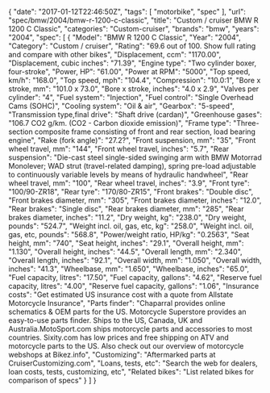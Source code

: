 {
    "date": "2017-01-12T22:46:50Z",
    "tags": [
        "motorbike",
        "spec"
    ],
    "url": "spec\/bmw\/2004\/bmw-r-1200-c-classic",
    "title": "Custom \/ cruiser BMW R 1200 C Classic",
    "categories": "Custom-cruiser",
    "brands": "bmw",
    "years": "2004",
    "spec": [
        {
            "Model": "BMW R 1200 C Classic",
            "Year": "2004",
            "Category": "Custom \/ cruiser",
            "Rating": "69.6 out of 100. Show full rating and compare with other bikes",
            "Displacement, ccm": "1170.00",
            "Displacement, cubic inches": "71.39",
            "Engine type": "Two cylinder boxer, four-stroke",
            "Power, HP": "61.00",
            "Power at RPM": "5000",
            "Top speed, km\/h": "168.0",
            "Top speed, mph": "104.4",
            "Compression": "10.0:1",
            "Bore x stroke, mm": "101.0 x 73.0",
            "Bore x stroke, inches": "4.0 x 2.9",
            "Valves per cylinder": "4",
            "Fuel system": "Injection",
            "Fuel control": "Single Overhead Cams (SOHC)",
            "Cooling system": "Oil & air",
            "Gearbox": "5-speed",
            "Transmission type,final drive": "Shaft drive (cardan)",
            "Greenhouse gases": "106.7 CO2 g\/km. (CO2 - Carbon dioxide emission)",
            "Frame type": "Three-section composite frame consisting of front and rear section, load bearing engine",
            "Rake (fork angle)": "27.2?",
            "Front suspension, mm": "35",
            "Front wheel travel, mm": "144",
            "Front wheel travel, inches": "5.7",
            "Rear suspension": "Die-cast steel single-sided swinging arm with BMW Motorrad Monolever; WAD strut (travel-related damping), spring pre-load adjustable to continuously variable levels by means of hydraulic handwheel",
            "Rear wheel travel, mm": "100",
            "Rear wheel travel, inches": "3.9",
            "Front tyre": "100\/90-ZR18",
            "Rear tyre": "170\/80-ZR15",
            "Front brakes": "Double disc",
            "Front brakes diameter, mm": "305",
            "Front brakes diameter, inches": "12.0",
            "Rear brakes": "Single disc",
            "Rear brakes diameter, mm": "285",
            "Rear brakes diameter, inches": "11.2",
            "Dry weight, kg": "238.0",
            "Dry weight, pounds": "524.7",
            "Weight incl. oil, gas, etc, kg": "258.0",
            "Weight incl. oil, gas, etc, pounds": "568.8",
            "Power\/weight ratio, HP\/kg": "0.2563",
            "Seat height, mm": "740",
            "Seat height, inches": "29.1",
            "Overall height, mm": "1.130",
            "Overall height, inches": "44.5",
            "Overall length, mm": "2.340",
            "Overall length, inches": "92.1",
            "Overall width, mm": "1.050",
            "Overall width, inches": "41.3",
            "Wheelbase, mm": "1.650",
            "Wheelbase, inches": "65.0",
            "Fuel capacity, litres": "17.50",
            "Fuel capacity, gallons": "4.62",
            "Reserve fuel capacity, litres": "4.00",
            "Reserve fuel capacity, gallons": "1.06",
            "Insurance costs": "Get estimated US insurance cost with a quote from Allstate Motorcycle Insurance",
            "Parts finder": "Chaparral provides online schematics & OEM parts for the US.   Motorcycle Superstore provides an easy-to-use parts finder. Ships to the US, Canada, UK and Australia.MotoSport.com ships motorcycle parts and accessories to most countries.    Sixity.com has low prices and free shipping on ATV and motorcycle parts to the US. Also check out our overview of motorcycle webshops at Bikez.info",
            "Customizing": "Aftermarked parts at CruiserCustomizing.com",
            "Loans, tests, etc": "Search the web for dealers, loan costs, tests, customizing, etc",
            "Related bikes": "List related bikes for comparison of specs"
        }
    ]
}